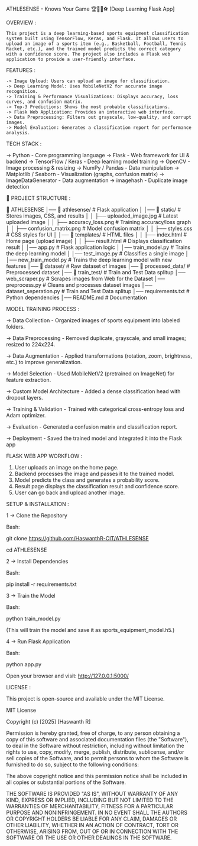 ATHLESENSE - Knows Your Game 🏆🎾🏀⚽
[Deep Learning Flask App] 

OVERVIEW : 

	This project is a deep learning-based sports equipment classification system built using TensorFlow, Keras, and Flask. It allows users to upload an image of a sports item (e.g., Basketball, Football, Tennis Racket, etc.), and the trained model predicts the correct category with a confidence score. The project also includes a Flask web application to provide a user-friendly interface.


FEATURES : 

	-> Image Upload: Users can upload an image for classification.
	-> Deep Learning Model: Uses MobileNetV2 for accurate image recognition.
	-> Training & Performance Visualizations: Displays accuracy, loss curves, and confusion matrix.
	-> Top-3 Predictions: Shows the most probable classifications.
	-> Flask Web Application: Provides an interactive web interface.
	-> Data Preprocessing: Filters out grayscale, low-quality, and corrupt images.
	-> Model Evaluation: Generates a classification report for performance analysis.


TECH STACK : 

-> Python	               -   Core programming language
-> Flask	               -   Web framework for UI & backend
-> TensorFlow / Keras     -   Deep learning model training
-> OpenCV	               -   Image processing & resizing
-> NumPy / Pandas	       -   Data manipulation
-> Matplotlib / Seaborn   -   Visualization (graphs, confusion matrix)
-> ImageDataGenerator     -   Data augmentation
-> imagehash	       -  Duplicate image detection




📂 PROJECT STRUCTURE :

📂 ATHLESENSE
│── 📂 athlesense/                 # Flask application
│   │── 📂 static/                # Stores images, CSS, and results
│   │   ├── uploaded_image.jpg    # Latest uploaded image
│   │   ├── accuracy_loss.png     # Training accuracy/loss graph
│   │   ├── confusion_matrix.png  # Model confusion matrix
│   │   ├── styles.css            # CSS styles for UI
│   │── 📂 templates/             # HTML files
│   │   ├── index.html            # Home page (upload image)
│   │   ├── result.html           # Displays classification result
│   │── app.py                    # Flask application logic
│   │── train_model.py            # Trains the deep learning model
│   │── test_image.py             # Classifies a single image
│   │── new_train_model.py        # Trains the deep learning model with new features
│── 📂 dataset/                  # Raw dataset of images
│── 📂 processed_data/           # Preprocessed dataset
│── 📂 train_test/               # Train and Test Data splitup
│── web_scraper.py               # Scrapes images from Web for the Dataset
│── preprocess.py                # Cleans and processes dataset images
│── dataset_seperation.py        # Train and Test Data splitup
│── requirements.txt             # Python dependencies
│── README.md                    # Documentation


MODEL TRAINING PROCESS :

-> Data Collection - Organized images of sports equipment into labeled folders.

-> Data Preprocessing - Removed duplicate, grayscale, and small images; resized to 224x224.

-> Data Augmentation - Applied transformations (rotation, zoom, brightness, etc.) to improve generalization.

-> Model Selection - Used MobileNetV2 (pretrained on ImageNet) for feature extraction.

-> Custom Model Architecture - Added a dense classification head with dropout layers.

-> Training & Validation - Trained with categorical cross-entropy loss and Adam optimizer.

-> Evaluation - Generated a confusion matrix and classification report.

-> Deployment - Saved the trained model and integrated it into the Flask app




FLASK WEB APP WORKFLOW :

1. User uploads an image on the home page.
2. Backend processes the image and passes it to the trained model.
3. Model predicts the class and generates a probability score.
4. Result page displays the classification result and confidence score.
5.  User can go back and upload another image.



SETUP & INSTALLATION :

1 -> Clone the Repository

Bash:

git clone https://github.com/HaswanthR-CIT/ATHLESENSE

cd ATHLESENSE


2 -> Install Dependencies

Bash:

pip install -r requirements.txt


3 -> Train the Model

Bash:

python train_model.py

(This will train the model and save it as sports_equipment_model.h5.)


4 -> Run Flask Application

Bash:

python app.py

Open your browser and visit: http://127.0.0.1:5000/



LICENSE : 

This project is open-source and available under the MIT License.

MIT License

Copyright (c) [2025] [Haswanth R]

Permission is hereby granted, free of charge, to any person obtaining a copy
of this software and associated documentation files (the "Software"), to deal
in the Software without restriction, including without limitation the rights
to use, copy, modify, merge, publish, distribute, sublicense, and/or sell
copies of the Software, and to permit persons to whom the Software is
furnished to do so, subject to the following conditions:

The above copyright notice and this permission notice shall be included in all
copies or substantial portions of the Software.

THE SOFTWARE IS PROVIDED "AS IS", WITHOUT WARRANTY OF ANY KIND, EXPRESS OR
IMPLIED, INCLUDING BUT NOT LIMITED TO THE WARRANTIES OF MERCHANTABILITY,
FITNESS FOR A PARTICULAR PURPOSE AND NONINFRINGEMENT. IN NO EVENT SHALL THE
AUTHORS OR COPYRIGHT HOLDERS BE LIABLE FOR ANY CLAIM, DAMAGES OR OTHER
LIABILITY, WHETHER IN AN ACTION OF CONTRACT, TORT OR OTHERWISE, ARISING FROM,
OUT OF OR IN CONNECTION WITH THE SOFTWARE OR THE USE OR OTHER DEALINGS IN THE
SOFTWARE.






